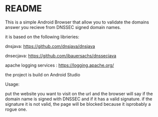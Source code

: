 # README

This is a simple Android Browser that allow you to validate the domains answer you recieve from DNSSEC signed domain names.

it is based on the following librieries:

dnsjava: https://github.com/dnsjava/dnsjava

dnsecjava: https://github.com/ibauersachs/dnssecjava

apache logging services : https://logging.apache.org/

the project is build on Android Studio

Usage:

put the website you want to visit on the url and the browser will say if the domain name is signed with DNSSEC and if it has a valid signature. if the signature it is not valid, the page will be blocked because it isprobably a rogue one.
